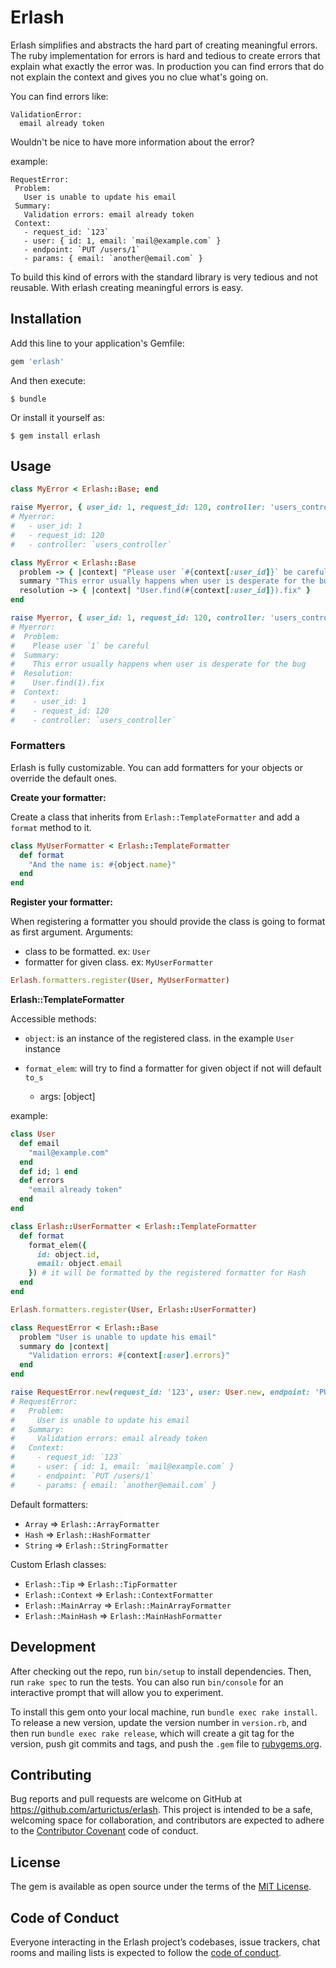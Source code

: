 # Erlash

Erlash simplifies and abstracts the hard part of creating meaningful errors.
The ruby implementation for errors is hard and tedious to create errors that explain
what exactly the error was.
In production you can find errors that do not explain the context and gives you no clue what's going on.

You can find errors like:

```
ValidationError:
  email already token
```

Wouldn't be nice to have more information about the error?

example:
```
RequestError:
 Problem:
   User is unable to update his email
 Summary:
   Validation errors: email already token
 Context:
   - request_id: `123`
   - user: { id: 1, email: `mail@example.com` }
   - endpoint: `PUT /users/1`
   - params: { email: `another@email.com` }
```

To build this kind of errors with the standard library is very tedious and not reusable.
With erlash creating meaningful errors is easy.


## Installation

Add this line to your application's Gemfile:

```ruby
gem 'erlash'
```

And then execute:

    $ bundle

Or install it yourself as:

    $ gem install erlash

## Usage

```ruby
class MyError < Erlash::Base; end

raise Myerror, { user_id: 1, request_id: 120, controller: 'users_controller' }
# Myerror:
#   - user_id: 1
#   - request_id: 120
#   - controller: `users_controller`
```

```ruby
class MyError < Erlash::Base
  problem -> { |context| "Please user `#{context[:user_id]}` be careful" }
  summary "This error usually happens when user is desperate for the bug"
  resolution -> { |context| "User.find(#{context[:user_id]}).fix" }
end

raise Myerror, { user_id: 1, request_id: 120, controller: 'users_controller' }
# Myerror:
#  Problem:
#    Please user `1` be careful
#  Summary:
#    This error usually happens when user is desperate for the bug
#  Resolution:
#    User.find(1).fix
#  Context:
#    - user_id: 1
#    - request_id: 120
#    - controller: `users_controller`
```

### Formatters
Erlash is fully customizable.
You can add formatters for your objects or override the default ones.

__Create your formatter:__

Create a class that inherits from `Erlash::TemplateFormatter` and add a `format`
method to it.

```ruby
class MyUserFormatter < Erlash::TemplateFormatter
  def format
    "And the name is: #{object.name}"
  end
end
```

__Register your formatter:__

When registering a formatter you should provide the class is going to format as first argument.
Arguments:
- class to be formatted. ex: `User`
- formatter for given class. ex: `MyUserFormatter`

```ruby
Erlash.formatters.register(User, MyUserFormatter)
```

__Erlash::TemplateFormatter__

Accessible methods:
- `object`: is an instance of the registered class. in the example `User` instance
- `format_elem`: will try to find a formatter for given object if not will default `to_s`

  * args: [object]

example:

```ruby
class User
  def email
    "mail@example.com"
  end
  def id; 1 end
  def errors
    "email already token"
  end
end

class Erlash::UserFormatter < Erlash::TemplateFormatter
  def format
    format_elem({
      id: object.id,
      email: object.email
    }) # it will be formatted by the registered formatter for Hash
  end
end

Erlash.formatters.register(User, Erlash::UserFormatter)

class RequestError < Erlash::Base
  problem "User is unable to update his email"
  summary do |context|
    "Validation errors: #{context[:user].errors}"
  end
end

raise RequestError.new(request_id: '123', user: User.new, endpoint: 'PUT /users/1', params: {email: "another@email.com"})
# RequestError:
#   Problem:
#     User is unable to update his email
#   Summary:
#     Validation errors: email already token
#   Context:
#     - request_id: `123`
#     - user: { id: 1, email: `mail@example.com` }
#     - endpoint: `PUT /users/1`
#     - params: { email: `another@email.com` }
```

Default formatters:

* `Array` => `Erlash::ArrayFormatter`
* `Hash` => `Erlash::HashFormatter`
* `String` => `Erlash::StringFormatter`

Custom Erlash classes:

* `Erlash::Tip` => `Erlash::TipFormatter`
* `Erlash::Context` => `Erlash::ContextFormatter`
* `Erlash::MainArray` => `Erlash::MainArrayFormatter`
* `Erlash::MainHash` => `Erlash::MainHashFormatter`

## Development

After checking out the repo, run `bin/setup` to install dependencies. Then, run `rake spec` to run the tests. You can also run `bin/console` for an interactive prompt that will allow you to experiment.

To install this gem onto your local machine, run `bundle exec rake install`. To release a new version, update the version number in `version.rb`, and then run `bundle exec rake release`, which will create a git tag for the version, push git commits and tags, and push the `.gem` file to [rubygems.org](https://rubygems.org).

## Contributing

Bug reports and pull requests are welcome on GitHub at https://github.com/arturictus/erlash. This project is intended to be a safe, welcoming space for collaboration, and contributors are expected to adhere to the [Contributor Covenant](http://contributor-covenant.org) code of conduct.

## License

The gem is available as open source under the terms of the [MIT License](https://opensource.org/licenses/MIT).

## Code of Conduct

Everyone interacting in the Erlash project’s codebases, issue trackers, chat rooms and mailing lists is expected to follow the [code of conduct](https://github.com/[USERNAME]/erlash/blob/master/CODE_OF_CONDUCT.md).
